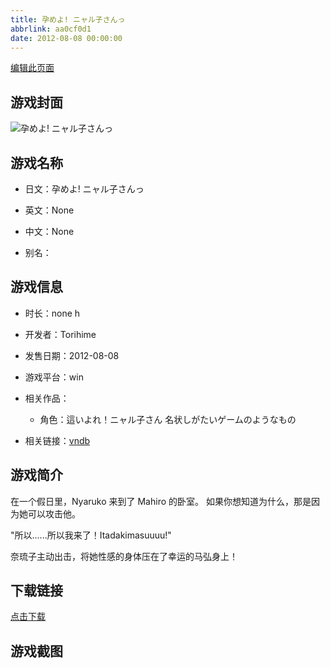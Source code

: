 ```yaml
---
title: 孕めよ! ニャル子さんっ
abbrlink: aa0cf0d1
date: 2012-08-08 00:00:00
---
```

[编辑此页面](https://github.com/ACG-3/ADV3-source/blob/main/source/_posts/%E5%AD%95%E3%82%81%E3%82%88%21%20%E3%83%8B%E3%83%A3%E3%83%AB%E5%AD%90%E3%81%95%E3%82%93%E3%81%A3.md)

## 游戏封面

![孕めよ! ニャル子さんっ](https://pan.timero.xyz/d/onedrive/img_lib_001/%E5%AD%95%E3%82%81%E3%82%88!%20%E3%83%8B%E3%83%A3%E3%83%AB%E5%AD%90%E3%81%95%E3%82%93%E3%81%A3_cover.avif)


## 游戏名称

- 日文：孕めよ! ニャル子さんっ
- 英文：None
- 中文：None

- 别名：


## 游戏信息

- 时长：none h
- 开发者：Torihime
- 发售日期：2012-08-08
- 游戏平台：win
- 相关作品：
   - 角色：這いよれ！ニャル子さん 名状しがたいゲームのようなもの

- 相关链接：[vndb](https://vndb.org/v12326)


## 游戏简介

在一个假日里，Nyaruko 来到了 Mahiro 的卧室。
如果你想知道为什么，那是因为她可以攻击他。

"所以......所以我来了！Itadakimasuuuu!"

奈琉子主动出击，将她性感的身体压在了幸运的马弘身上！




## 下载链接

[点击下载](https://pan.timero.xyz/onedrive/adv_lib_001/%E5%AD%95%E3%82%81%E3%82%88%21%20%E3%83%8B%E3%83%A3%E3%83%AB%E5%AD%90%E3%81%95%E3%82%93%E3%81%A3)


## 游戏截图


